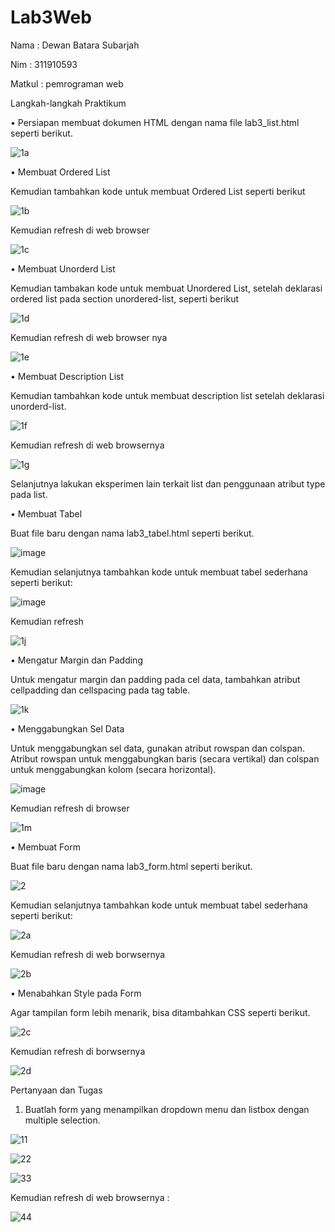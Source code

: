 # Lab3Web
Nama : Dewan Batara Subarjah 

Nim : 311910593

Matkul : pemrograman web

Langkah-langkah Praktikum

•	Persiapan membuat dokumen HTML dengan nama file lab3_list.html seperti berikut.

![1a](https://user-images.githubusercontent.com/56387936/115102035-bfecfe00-9f72-11eb-87e5-81568c1f9581.JPG)

•	Membuat Ordered List 

Kemudian tambahkan kode untuk membuat Ordered List seperti berikut

![1b](https://user-images.githubusercontent.com/56387936/115102212-9f717380-9f73-11eb-8320-1d7baa9c17c1.JPG)

Kemudian refresh di web browser

![1c](https://user-images.githubusercontent.com/56387936/115102268-03943780-9f74-11eb-85e6-bfaf1627caf0.JPG)

•	Membuat Unorderd List

Kemudian tambakan kode untuk membuat Unordered List, setelah deklarasi ordered list pada section unordered-list, seperti berikut 

![1d](https://user-images.githubusercontent.com/56387936/115102324-5a9a0c80-9f74-11eb-99b3-bc86ef4559f2.JPG)

Kemudian refresh di web browser nya 

![1e](https://user-images.githubusercontent.com/56387936/115102439-ff1c4e80-9f74-11eb-8fad-46fdb94ba250.JPG)

•	Membuat Description List

 Kemudian tambahkan kode untuk membuat description list setelah deklarasi unorderd-list.
 
![1f](https://user-images.githubusercontent.com/56387936/115102484-55898d00-9f75-11eb-9da2-46f9f2e5bebb.JPG)

Kemudian refresh di web browsernya 

![1g](https://user-images.githubusercontent.com/56387936/115102615-30494e80-9f76-11eb-8e74-aaed3694fc39.JPG)


Selanjutnya lakukan eksperimen lain terkait list dan penggunaan atribut type pada list.

•	Membuat Tabel

 Buat file baru dengan nama lab3_tabel.html seperti berikut.
 
![image](https://user-images.githubusercontent.com/56387936/115102661-77cfda80-9f76-11eb-9ec3-9f9105dc7acd.png)

Kemudian selanjutnya tambahkan kode untuk membuat tabel sederhana seperti berikut: 

![image](https://user-images.githubusercontent.com/56387936/115102678-90d88b80-9f76-11eb-8a98-7740e8db4fb2.png)

Kemudian refresh 

![1j](https://user-images.githubusercontent.com/56387936/115102690-ac439680-9f76-11eb-9ac4-fc505777ef2f.JPG)

•	Mengatur Margin dan Padding 

Untuk mengatur margin dan padding pada cel data, tambahkan atribut cellpadding dan cellspacing pada tag table.

![1k](https://user-images.githubusercontent.com/56387936/115102735-fc225d80-9f76-11eb-965c-6dc03db46971.JPG)

•	Menggabungkan Sel Data 

Untuk menggabungkan sel data, gunakan atribut rowspan dan colspan. Atribut rowspan untuk menggabungkan baris (secara vertikal) dan colspan untuk menggabungkan kolom (secara horizontal).

![image](https://user-images.githubusercontent.com/56387936/115102748-26741b00-9f77-11eb-8db0-011fa1eeab05.png)

Kemudian refresh di browser 

![1m](https://user-images.githubusercontent.com/56387936/115102763-5ae7d700-9f77-11eb-8afe-1ab1552e0cf7.JPG)

•	Membuat Form 

Buat file baru dengan nama lab3_form.html seperti berikut.

![2](https://user-images.githubusercontent.com/56387936/115102784-7652e200-9f77-11eb-808b-3c15dd538286.JPG)

Kemudian selanjutnya tambahkan kode untuk membuat tabel sederhana seperti berikut:

![2a](https://user-images.githubusercontent.com/56387936/115102794-88cd1b80-9f77-11eb-9bb9-8895d814f474.JPG)

Kemudian refresh di web borwsernya 

![2b](https://user-images.githubusercontent.com/56387936/115102825-c7fb6c80-9f77-11eb-8c6c-d284608cd675.JPG)

•	Menabahkan Style pada Form 

Agar tampilan form lebih menarik, bisa ditambahkan CSS seperti berikut.

![2c](https://user-images.githubusercontent.com/56387936/115102870-f8dba180-9f77-11eb-93b9-fd5191d32f28.JPG)

Kemudian refresh di borwsernya 

![2d](https://user-images.githubusercontent.com/56387936/115102909-2aed0380-9f78-11eb-9394-c01ad6cc1560.JPG)

Pertanyaan dan Tugas 

1.	Buatlah form yang menampilkan dropdown menu dan listbox dengan multiple selection.

![11](https://user-images.githubusercontent.com/56387936/115104163-d1d59d80-9f80-11eb-86fa-b8513517c7d2.JPG)

![22](https://user-images.githubusercontent.com/56387936/115104175-efa30280-9f80-11eb-9363-8b06959b99d9.JPG)

![33](https://user-images.githubusercontent.com/56387936/115104207-18c39300-9f81-11eb-8621-acaad0726786.JPG)

Kemudian refresh di web browsernya :

![44](https://user-images.githubusercontent.com/56387936/115104235-401a6000-9f81-11eb-87b6-0b619b7e94cc.JPG)

